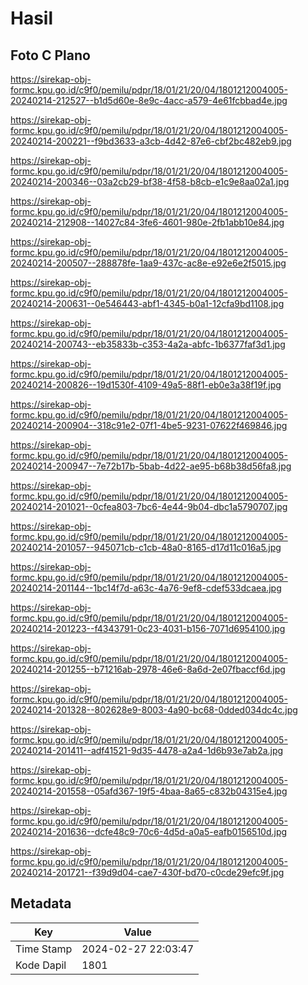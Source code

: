 # Hasil

## Foto C Plano

https://sirekap-obj-formc.kpu.go.id/c9f0/pemilu/pdpr/18/01/21/20/04/1801212004005-20240214-212527--b1d5d60e-8e9c-4acc-a579-4e61fcbbad4e.jpg

https://sirekap-obj-formc.kpu.go.id/c9f0/pemilu/pdpr/18/01/21/20/04/1801212004005-20240214-200221--f9bd3633-a3cb-4d42-87e6-cbf2bc482eb9.jpg

https://sirekap-obj-formc.kpu.go.id/c9f0/pemilu/pdpr/18/01/21/20/04/1801212004005-20240214-200346--03a2cb29-bf38-4f58-b8cb-e1c9e8aa02a1.jpg

https://sirekap-obj-formc.kpu.go.id/c9f0/pemilu/pdpr/18/01/21/20/04/1801212004005-20240214-212908--14027c84-3fe6-4601-980e-2fb1abb10e84.jpg

https://sirekap-obj-formc.kpu.go.id/c9f0/pemilu/pdpr/18/01/21/20/04/1801212004005-20240214-200507--288878fe-1aa9-437c-ac8e-e92e6e2f5015.jpg

https://sirekap-obj-formc.kpu.go.id/c9f0/pemilu/pdpr/18/01/21/20/04/1801212004005-20240214-200631--0e546443-abf1-4345-b0a1-12cfa9bd1108.jpg

https://sirekap-obj-formc.kpu.go.id/c9f0/pemilu/pdpr/18/01/21/20/04/1801212004005-20240214-200743--eb35833b-c353-4a2a-abfc-1b6377faf3d1.jpg

https://sirekap-obj-formc.kpu.go.id/c9f0/pemilu/pdpr/18/01/21/20/04/1801212004005-20240214-200826--19d1530f-4109-49a5-88f1-eb0e3a38f19f.jpg

https://sirekap-obj-formc.kpu.go.id/c9f0/pemilu/pdpr/18/01/21/20/04/1801212004005-20240214-200904--318c91e2-07f1-4be5-9231-07622f469846.jpg

https://sirekap-obj-formc.kpu.go.id/c9f0/pemilu/pdpr/18/01/21/20/04/1801212004005-20240214-200947--7e72b17b-5bab-4d22-ae95-b68b38d56fa8.jpg

https://sirekap-obj-formc.kpu.go.id/c9f0/pemilu/pdpr/18/01/21/20/04/1801212004005-20240214-201021--0cfea803-7bc6-4e44-9b04-dbc1a5790707.jpg

https://sirekap-obj-formc.kpu.go.id/c9f0/pemilu/pdpr/18/01/21/20/04/1801212004005-20240214-201057--945071cb-c1cb-48a0-8165-d17d11c016a5.jpg

https://sirekap-obj-formc.kpu.go.id/c9f0/pemilu/pdpr/18/01/21/20/04/1801212004005-20240214-201144--1bc14f7d-a63c-4a76-9ef8-cdef533dcaea.jpg

https://sirekap-obj-formc.kpu.go.id/c9f0/pemilu/pdpr/18/01/21/20/04/1801212004005-20240214-201223--f4343791-0c23-4031-b156-7071d6954100.jpg

https://sirekap-obj-formc.kpu.go.id/c9f0/pemilu/pdpr/18/01/21/20/04/1801212004005-20240214-201255--b71216ab-2978-46e6-8a6d-2e07fbaccf6d.jpg

https://sirekap-obj-formc.kpu.go.id/c9f0/pemilu/pdpr/18/01/21/20/04/1801212004005-20240214-201328--802628e9-8003-4a90-bc68-0dded034dc4c.jpg

https://sirekap-obj-formc.kpu.go.id/c9f0/pemilu/pdpr/18/01/21/20/04/1801212004005-20240214-201411--adf41521-9d35-4478-a2a4-1d6b93e7ab2a.jpg

https://sirekap-obj-formc.kpu.go.id/c9f0/pemilu/pdpr/18/01/21/20/04/1801212004005-20240214-201558--05afd367-19f5-4baa-8a65-c832b04315e4.jpg

https://sirekap-obj-formc.kpu.go.id/c9f0/pemilu/pdpr/18/01/21/20/04/1801212004005-20240214-201636--dcfe48c9-70c6-4d5d-a0a5-eafb0156510d.jpg

https://sirekap-obj-formc.kpu.go.id/c9f0/pemilu/pdpr/18/01/21/20/04/1801212004005-20240214-201721--f39d9d04-cae7-430f-bd70-c0cde29efc9f.jpg


## Metadata

| Key        | Value               |
| ---------- | ------------------- |
| Time Stamp | 2024-02-27 22:03:47 |
| Kode Dapil | 1801                |



